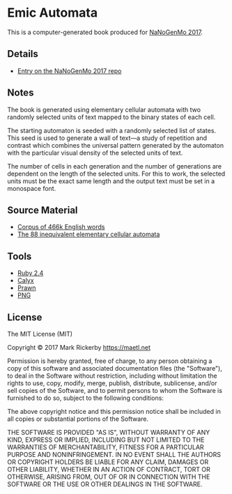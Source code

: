 # Emic Automata

This is a computer-generated book produced for [NaNoGenMo 2017](https://github.com/NaNoGenMo/2017).

## Details

- [Entry on the NaNoGenMo 2017 repo](https://github.com/NaNoGenMo/2017/issues/123)

## Notes

The book is generated using elementary cellular automata with two randomly selected units of text mapped to the binary states of each cell.

The starting automaton is seeded with a randomly selected list of states. This seed is used to generate a wall of text—a study of repetition and contrast which combines the universal pattern generated by the automaton with the particular visual density of the selected units of text.

The number of cells in each generation and the number of generations are dependent on the length of the selected units. For this to work, the selected units must be the exact same length and the output text must be set in a monospace font.

## Source Material

- [Corpus of 466k English words](https://github.com/dwyl/english-words)
- [The 88 inequivalent elementary cellular automata](https://en.wikipedia.org/wiki/Elementary_cellular_automaton#Random_initial_state)

## Tools

- [Ruby 2.4](https://ruby-lang.org)
- [Calyx](http://calyx-rb.org/)
- [Prawn](https://github.com/prawnpdf/prawn)
- [PNG](https://rubygems.org/gems/png)

## License

The MIT License (MIT)

Copyright © 2017 Mark Rickerby <https://maetl.net>

Permission is hereby granted, free of charge, to any person obtaining a copy
of this software and associated documentation files (the "Software"), to deal
in the Software without restriction, including without limitation the rights
to use, copy, modify, merge, publish, distribute, sublicense, and/or sell
copies of the Software, and to permit persons to whom the Software is
furnished to do so, subject to the following conditions:

The above copyright notice and this permission notice shall be included in
all copies or substantial portions of the Software.

THE SOFTWARE IS PROVIDED "AS IS", WITHOUT WARRANTY OF ANY KIND, EXPRESS OR
IMPLIED, INCLUDING BUT NOT LIMITED TO THE WARRANTIES OF MERCHANTABILITY,
FITNESS FOR A PARTICULAR PURPOSE AND NONINFRINGEMENT. IN NO EVENT SHALL THE
AUTHORS OR COPYRIGHT HOLDERS BE LIABLE FOR ANY CLAIM, DAMAGES OR OTHER
LIABILITY, WHETHER IN AN ACTION OF CONTRACT, TORT OR OTHERWISE, ARISING FROM,
OUT OF OR IN CONNECTION WITH THE SOFTWARE OR THE USE OR OTHER DEALINGS IN
THE SOFTWARE.

